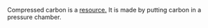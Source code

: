 Compressed carbon is a [resource.](https://github.com/Slimefun/Wiki/blob/master/pages/Resources.md) It is made by putting carbon in a pressure chamber.
